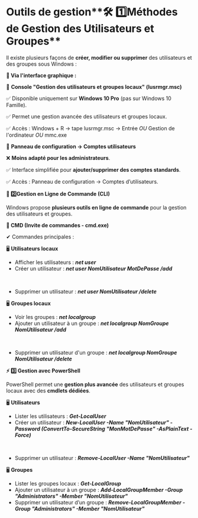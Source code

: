 # Outils de gestion**🛠️ 1️⃣️Méthodes de Gestion des Utilisateurs et Groupes**

Il existe plusieurs façons de **créer, modifier ou supprimer** des utilisateurs et des groupes sous Windows :

**📌 Via l'interface graphique :**

🔹 **Console "Gestion des utilisateurs et groupes locaux" (lusrmgr.msc)**

✅ Disponible uniquement sur **Windows 10 Pro** (pas sur Windows 10 Famille).

✅ Permet une gestion avancée des utilisateurs et groupes locaux.

✅ Accès : Windows + R → tape lusrmgr.msc → Entrée *OU* Gestion de l'ordinateur *OU* mmc.exe

🔹 **Panneau de configuration → Comptes utilisateurs**

❌ **Moins adapté pour les administrateurs**.

✅ Interface simplifiée pour **ajouter/supprimer des comptes standards**.

✅ Accès : Panneau de configuration → Comptes d’utilisateurs.



**📜 2️⃣️Gestion en Ligne de Commande (CLI)**

Windows propose **plusieurs outils en ligne de commande** pour la gestion des utilisateurs et groupes.

**📌 CMD (Invite de commandes - cmd.exe)**

✔ Commandes principales :

🖥️ **Utilisateurs locaux**

- Afficher les utilisateurs : ***net user***
- Créer un utilisateur : ***net user NomUtilisateur MotDePasse /add***

&nbsp;

- Supprimer un utilisateur : ***net user NomUtilisateur /delete***

🖥️ **Groupes locaux**

- Voir les groupes : ***net localgroup***
- Ajouter un utilisateur à un groupe : ***net localgroup NomGroupe NomUtilisateur /add***

&nbsp;

- Supprimer un utilisateur d'un groupe : ***net localgroup NomGroupe NomUtilisateur /delete***

**⚡ 3️⃣ Gestion avec PowerShell**

PowerShell permet une **gestion plus avancée** des utilisateurs et groupes locaux avec des **cmdlets dédiées**.

🖥️ **Utilisateurs**

- Lister les utilisateurs : ***Get-LocalUser***
- Créer un utilisateur : ***New-LocalUser -Name "NomUtilisateur" -Password (ConvertTo-SecureString "MonMotDePasse" -AsPlainText -Force)***

&nbsp;

- Supprimer un utilisateur : ***Remove-LocalUser -Name "NomUtilisateur"***

🖥️ **Groupes**

- Lister les groupes locaux : ***Get-LocalGroup***
- Ajouter un utilisateur à un groupe : ***Add-LocalGroupMember -Group "Administrators" -Member "NomUtilisateur"***
- Supprimer un utilisateur d’un groupe : ***Remove-LocalGroupMember -Group "Administrators" -Member "NomUtilisateur"***
